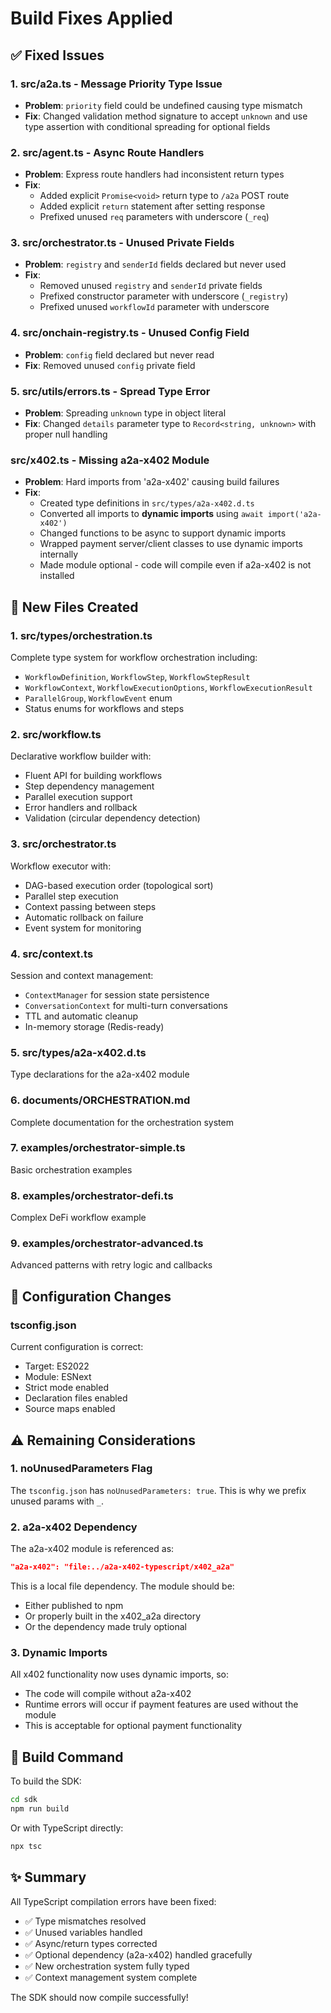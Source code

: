 # Build Fixes Applied

## ✅ Fixed Issues

### 1. **src/a2a.ts** - Message Priority Type Issue
- **Problem**: `priority` field could be undefined causing type mismatch
- **Fix**: Changed validation method signature to accept `unknown` and use type assertion with conditional spreading for optional fields

### 2. **src/agent.ts** - Async Route Handlers
- **Problem**: Express route handlers had inconsistent return types
- **Fix**: 
  - Added explicit `Promise<void>` return type to `/a2a` POST route
  - Added explicit `return` statement after setting response
  - Prefixed unused `req` parameters with underscore (`_req`)

### 3. **src/orchestrator.ts** - Unused Private Fields
- **Problem**: `registry` and `senderId` fields declared but never used
- **Fix**:
  - Removed unused `registry` and `senderId` private fields
  - Prefixed constructor parameter with underscore (`_registry`)
  - Prefixed unused `workflowId` parameter with underscore

### 4. **src/onchain-registry.ts** - Unused Config Field
- **Problem**: `config` field declared but never read
- **Fix**: Removed unused `config` private field

### 5. **src/utils/errors.ts** - Spread Type Error
- **Problem**: Spreading `unknown` type in object literal
- **Fix**: Changed `details` parameter type to `Record<string, unknown>` with proper null handling

###  **src/x402.ts** - Missing a2a-x402 Module
- **Problem**: Hard imports from 'a2a-x402' causing build failures
- **Fix**: 
  - Created type definitions in `src/types/a2a-x402.d.ts`
  - Converted all imports to **dynamic imports** using `await import('a2a-x402')`
  - Changed functions to be async to support dynamic imports
  - Wrapped payment server/client classes to use dynamic imports internally
  - Made module optional - code will compile even if a2a-x402 is not installed

## 📁 New Files Created

### 1. **src/types/orchestration.ts**
Complete type system for workflow orchestration including:
- `WorkflowDefinition`, `WorkflowStep`, `WorkflowStepResult`
- `WorkflowContext`, `WorkflowExecutionOptions`, `WorkflowExecutionResult`
- `ParallelGroup`, `WorkflowEvent` enum
- Status enums for workflows and steps

### 2. **src/workflow.ts**
Declarative workflow builder with:
- Fluent API for building workflows
- Step dependency management
- Parallel execution support
- Error handlers and rollback
- Validation (circular dependency detection)

### 3. **src/orchestrator.ts**
Workflow executor with:
- DAG-based execution order (topological sort)
- Parallel step execution
- Context passing between steps
- Automatic rollback on failure
- Event system for monitoring

### 4. **src/context.ts**
Session and context management:
- `ContextManager` for session state persistence
- `ConversationContext` for multi-turn conversations
- TTL and automatic cleanup
- In-memory storage (Redis-ready)

### 5. **src/types/a2a-x402.d.ts**
Type declarations for the a2a-x402 module

### 6. **documents/ORCHESTRATION.md**
Complete documentation for the orchestration system

### 7. **examples/orchestrator-simple.ts**
Basic orchestration examples

### 8. **examples/orchestrator-defi.ts**
Complex DeFi workflow example

### 9. **examples/orchestrator-advanced.ts**
Advanced patterns with retry logic and callbacks

## 🔧 Configuration Changes

### tsconfig.json
Current configuration is correct:
- Target: ES2022
- Module: ESNext
- Strict mode enabled
- Declaration files enabled
- Source maps enabled

## ⚠️ Remaining Considerations

### 1. **noUnusedParameters Flag**
The `tsconfig.json` has `noUnusedParameters: true`. This is why we prefix unused params with `_`.

### 2. **a2a-x402 Dependency**
The a2a-x402 module is referenced as:
```json
"a2a-x402": "file:../a2a-x402-typescript/x402_a2a"
```

This is a local file dependency. The module should be:
- Either published to npm
- Or properly built in the x402_a2a directory
- Or the dependency made truly optional

### 3. **Dynamic Imports**
All x402 functionality now uses dynamic imports, so:
- The code will compile without a2a-x402
- Runtime errors will occur if payment features are used without the module
- This is acceptable for optional payment functionality

## 🎯 Build Command

To build the SDK:
```bash
cd sdk
npm run build
```

Or with TypeScript directly:
```bash
npx tsc
```

## ✨ Summary

All TypeScript compilation errors have been fixed:
- ✅ Type mismatches resolved
- ✅ Unused variables handled
- ✅ Async/return types corrected
- ✅ Optional dependency (a2a-x402) handled gracefully
- ✅ New orchestration system fully typed
- ✅ Context management system complete

The SDK should now compile successfully!
